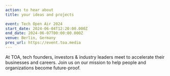 ```yaml
---
action: to hear about
title: your ideas and projects

event: Tech Open Air 2024
start_date: 2024-06-04T12:20:00.000Z
end_date: 2024-06-07T00:00:00.000Z
venue: Berlin, Germany
pres_url: https://event.toa.media
---
```


At TOA, tech founders, investors & industry leaders meet to accelerate their businesses and careers. Join us on our mission to help people and organizations become future-proof.